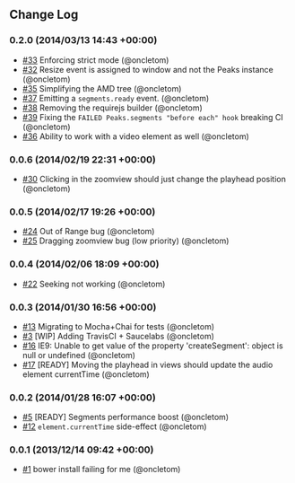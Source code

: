 ## Change Log

### 0.2.0 (2014/03/13 14:43 +00:00)
- [#33](https://github.com/bbcrd/peaks.js/pull/33) Enforcing strict mode (@oncletom)
- [#32](https://github.com/bbcrd/peaks.js/pull/32) Resize event is assigned to window and not the Peaks instance (@oncletom)
- [#35](https://github.com/bbcrd/peaks.js/pull/35) Simplifying the AMD tree (@oncletom)
- [#37](https://github.com/bbcrd/peaks.js/pull/37) Emitting a `segments.ready` event. (@oncletom)
- [#38](https://github.com/bbcrd/peaks.js/pull/38) Removing the requirejs builder (@oncletom)
- [#39](https://github.com/bbcrd/peaks.js/pull/39) Fixing the `FAILED Peaks.segments "before each" hook` breaking CI (@oncletom)
- [#36](https://github.com/bbcrd/peaks.js/pull/36) Ability to work with a video element as well (@oncletom)

### 0.0.6 (2014/02/19 22:31 +00:00)
- [#30](https://github.com/bbcrd/peaks.js/pull/30) Clicking in the zoomview should just change the playhead position (@oncletom)

### 0.0.5 (2014/02/17 19:26 +00:00)
- [#24](https://github.com/bbcrd/peaks.js/pull/24) Out of Range bug (@oncletom)
- [#25](https://github.com/bbcrd/peaks.js/pull/25) Dragging zoomview bug (low priority) (@oncletom)

### 0.0.4 (2014/02/06 18:09 +00:00)
- [#22](https://github.com/bbcrd/peaks.js/pull/22) Seeking not working (@oncletom)

### 0.0.3 (2014/01/30 16:56 +00:00)
- [#13](https://github.com/bbcrd/peaks.js/pull/13) Migrating to Mocha+Chai for tests (@oncletom)
- [#3](https://github.com/bbcrd/peaks.js/pull/3) [WIP] Adding TravisCI + Saucelabs (@oncletom)
- [#16](https://github.com/bbcrd/peaks.js/pull/16) IE9: Unable to get value of the property 'createSegment': object is null or undefined (@oncletom)
- [#17](https://github.com/bbcrd/peaks.js/pull/17) [READY] Moving the playhead in views should update the audio element currentTime (@oncletom)

### 0.0.2 (2014/01/28 16:07 +00:00)
- [#5](https://github.com/bbcrd/peaks.js/pull/5) [READY] Segments performance boost (@oncletom)
- [#12](https://github.com/bbcrd/peaks.js/pull/12) `element.currentTime` side-effect (@oncletom)

### 0.0.1 (2013/12/14 09:42 +00:00)
- [#1](https://github.com/bbcrd/peaks.js/pull/1) bower install failing for me (@oncletom)